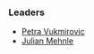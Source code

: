 ### Leaders
* [Petra Vukmirovic](mailto:petra.vukmirovic@owasp.org)
* [Julian Mehnle](mailto:julian@mehnle.net)

